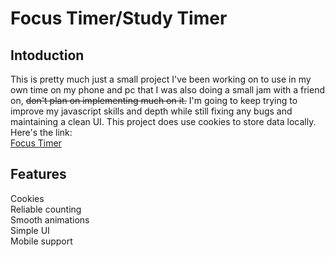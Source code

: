 # Focus Timer/Study Timer  
## Intoduction  
This is pretty much just a small project I've been working on to use in my own time on my phone and pc that I was also doing a small jam with a friend on, ~~don't plan on implementing much on it.~~ I'm going to keep trying to improve my javascript skills and depth while still fixing any bugs and maintaining a clean UI. This project does use cookies to store data locally. Here's the link:  
<a href = 'https://lincoln-murray.github.io/focus_timer/'>Focus Timer</a>  
## Features  
Cookies  
Reliable counting  
Smooth animations  
Simple UI  
Mobile support  
